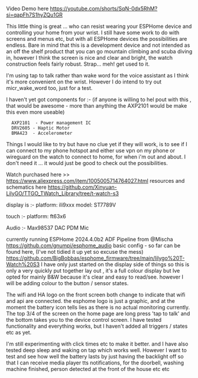 Video Demo here https://youtube.com/shorts/SqN-0dx5RhM?si=qapFh7S1hyZQu1GR

This little thing is great ... who can resist wearing your ESPHome device and controlling your home from your wrist.
I still have some work to do with screens and menus etc, but with all ESPHome devices the possibilities are endless. 
Bare in mind that this is a development device and not intended as an off the shelf product that you can go mountain climbing and scuba diving in, however I think the screen is nice and clear and bright, the watch construction feels fairly robust. Strap... meh! get used to it. 

I'm using tap to talk rather than wake word for the voice assistant as I think it's more convenient on the wrist. However I do intend to try out micr_wake_word too, just for a test. 

I haven't yet got components for :- (if anyone is willing to hel pout with this , that would be awesome - more than anything the AXP2101 would be make this even more useable)

      AXP2101  - Power management IC
      DRV2605 - Haptic Motor
      BMA423  - Accelerometer 

Things I would like to try but have no clue yet if they will work, is to see if I can connect to my phone hotspot and either use vpn on my phone or wireguard on the watch to connect to home, for when i'm out and about. I don't need it ... it would just be good to check out the possibilities. 

Watch purchased  here >> https://www.aliexpress.com/item/1005005714764027.html
resources and schematics here https://github.com/Xinyuan-LilyGO/TTGO_TWatch_Library/tree/t-watch-s3

display is :-
    platform: ili9xxx
    model: ST7789V

touch :-
platform: ft63x6

Audio :-
 Max98537 DAC 
 PDM Mic

currently running ESPHome 2024.4.0b2
ADF Pipeline from @Mischa https://github.com/gnumpi/esphome_audio
basic config - so far can be found here, (I've not tidied it up yet so excuse the mess)  https://github.com/BigBobbas/esphome_firmware/tree/main/lilygo%20T-Watch%20S3 I have only just started on the display side of things so this is only a very quickly put together lay out , it's a full colour display but Ive opted for mainly B&W because it's clear and easy to read/see. however I will be adding colour to the button / sensor states. 

The wifi and HA logo on the front screen both change to indicate that wifi and api are connected. the esphome logo is just a graphic, and at the moment the battery icon tells lies as there is no actual monitoring currently.  The top 3/4 of the screen on the home page are long press 'tap to talk' and the bottom takes you to the device control screen. I have tested functionality and everything works, but I haven't added all triggers / states etc as yet. 

I'm still experimenting with click times etc to make it better. and I have also tested deep sleep and waking on tap which works well. However I want to test and see how well the battery lasts by just having the backlight off so that I can receive media player tts notifications, for the doorbell, washing machine finished, person detected at the front of the house etc etc 
